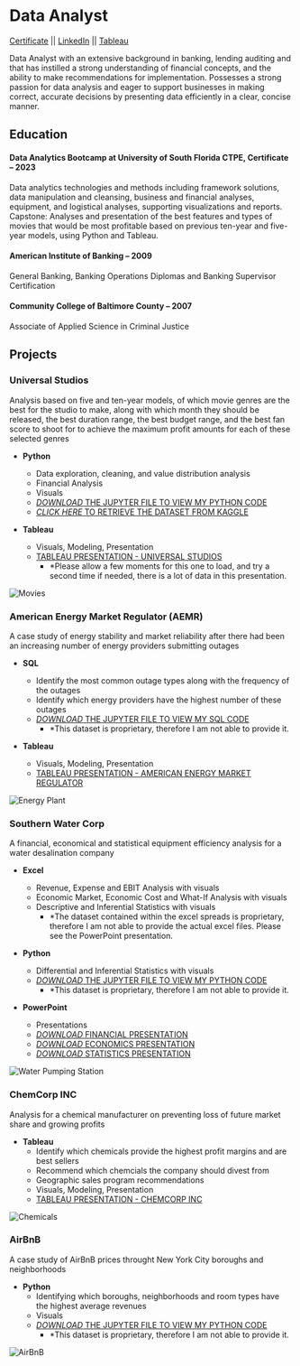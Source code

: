 # Data Analyst
[Certificate](/assets/resume/usf_certificate.pdf)
||
[LinkedIn](https://www.linkedin.com/in/brandon-chisnell-9890a79b/)
||
[Tableau](https://public.tableau.com/app/profile/brandon.chisnell)

Data Analyst with an extensive background in banking, lending auditing and that has instilled a strong understanding of financial concepts, and the ability to make recommendations for implementation. Possesses a strong passion for data analysis and eager to support businesses in making correct, accurate decisions by presenting data efficiently in a clear, concise manner.

## Education
#### Data Analytics Bootcamp at University of South Florida CTPE, Certificate – 2023
Data analytics technologies and methods including framework solutions, data manipulation and cleansing, business and financial analyses, equipment, and logistical analyses, supporting visualizations and reports. 
Capstone: Analyses and presentation of the best features and types of movies that would be most profitable based on previous ten-year and five-year models, using Python and Tableau.

#### American Institute of Banking – 2009
General Banking, Banking Operations Diplomas and Banking Supervisor Certification

#### Community College of Baltimore County – 2007
Associate of Applied Science in Criminal Justice

## Projects
### Universal Studios
Analysis based on five and ten-year models, of which movie genres are the best for the studio to make, along with which month they should be released, the best duration range, the best budget range, and the best fan score to shoot for to achieve the maximum profit amounts for each of these selected genres
  - **Python**
    - Data exploration, cleaning, and value distribution analysis
    - Financial Analysis
    - Visuals
    - [*DOWNLOAD* THE JUPYTER FILE TO VIEW MY PYTHON CODE](/assets/files/capstone_universal_studios_portfolio.ipynb)
    - [*CLICK HERE* TO RETRIEVE THE DATASET FROM KAGGLE](https://www.kaggle.com/datasets/akshaypawar7/millions-of-movies)

  - **Tableau**
    - Visuals, Modeling, Presentation
    - [TABLEAU PRESENTATION - UNIVERSAL STUDIOS](https://public.tableau.com/app/profile/brandon.chisnell/viz/Capstone-UniversalStudios/ExecutivePresentation)
      - *Please allow a few moments for this one to load, and try a second time if needed, there is a lot of data in this presentation.

![Movies](/assets/images/movies1.jpeg)

### American Energy Market Regulator (AEMR)
A case study of energy stability and market reliability after there had been an increasing number of energy providers submitting outages
  - **SQL**
    - Identify the most common outage types along with the frequency of the outages
    - Identify which energy providers have the highest number of these outages
    - [*DOWNLOAD* THE JUPYTER FILE TO VIEW MY SQL CODE](assets/files/aemr_portfolio.ipynb)
      - *This dataset is proprietary, therefore I am not able to provide it.

  - **Tableau**
    - Visuals, Modeling, Presentation
    - [TABLEAU PRESENTATION - AMERICAN ENERGY MARKET REGULATOR](https://public.tableau.com/app/profile/brandon.chisnell/viz/AmericanEnergyMarketRegulator_16941167662490/Presentation)

![Energy Plant](/assets/images/energy2.jpeg)

### Southern Water Corp
A financial, economical and statistical equipment efficiency analysis for a water desalination company 
  - **Excel**
    - Revenue, Expense and EBIT Analysis with visuals
    - Economic Market, Economic Cost and What-If Analysis with visuals
    - Descriptive and Inferential Statistics with visuals
      - *The dataset contained within the excel spreads is proprietary, therefore I am not able to provide the actual excel files. Please see the PowerPoint presentation. 
      
  - **Python**
    - Differential and Inferential Statistics with visuals
    - [*DOWNLOAD* THE JUPYTER FILE TO VIEW MY PYTHON CODE](/assets/files/sw_portfolio.ipynb)
      - *This dataset is proprietary, therefore I am not able to provide it.
        
  - **PowerPoint**
    - Presentations
    - [*DOWNLOAD* FINANCIAL PRESENTATION](/assets/files/sw_financial_portfolio.pptx)
    - [*DOWNLOAD* ECONOMICS PRESENTATION](/assets/files/sw_economics_portfolio.pptx)
    - [*DOWNLOAD* STATISTICS PRESENTATION](/assets/files/sw_statistics_portfolio.pptx)

![Water Pumping Station](/assets/images/water1.jpeg)

### ChemCorp INC
Analysis for a chemical manufacturer on preventing loss of future market share and growing profits 
  - **Tableau**
    - Identify which chemicals provide the highest profit margins and are best sellers
    - Recommend which chemcials the company should divest from
    - Geographic sales program recommendations
    - Visuals, Modeling, Presentation
    - [TABLEAU PRESENTATION - CHEMCORP INC](https://public.tableau.com/app/profile/brandon.chisnell/viz/ChemCorp_16941983986210/Presentation)

![Chemicals](/assets/images/chem1.jpeg)

### AirBnB
A case study of AirBnB prices throught New York City boroughs and neighborhoods
  - **Python**
    - Identifying which boroughs, neighborhoods and room types have the highest average revenues
    - Visuals
    - [*DOWNLOAD* THE JUPYTER FILE TO VIEW MY PYTHON CODE](assets/files/airbnb_portfolio.ipynb)
      - *This dataset is proprietary, therefore I am not able to provide it. 

![AirBnB](/assets/images/airbnb1.jpeg)
